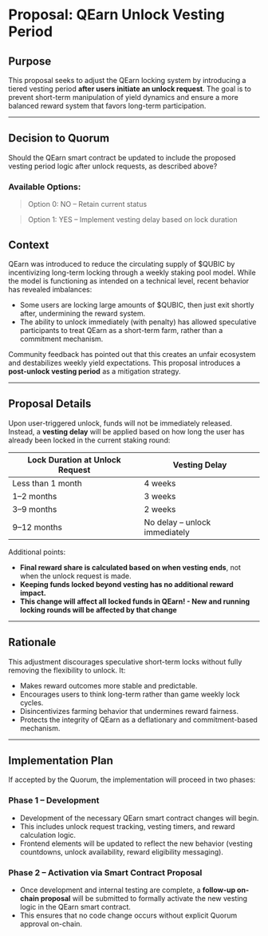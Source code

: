 # Proposal: QEarn Unlock Vesting Period   

## Purpose

This proposal seeks to adjust the QEarn locking system by introducing a tiered vesting period **after users initiate an unlock request**.
The goal is to prevent short-term manipulation of yield dynamics and ensure a more balanced reward system that favors long-term participation.

---

## Decision to Quorum
Should the QEarn smart contract be updated to include the proposed vesting period logic after unlock requests, as described above?

### Available Options:

> Option 0: NO – Retain current status 

> Option 1: YES – Implement vesting delay based on lock duration  

## Context

QEarn was introduced to reduce the circulating supply of $QUBIC by incentivizing long-term locking through a weekly staking pool model. While the model is functioning as intended on a technical level, recent behavior has revealed imbalances:

- Some users are locking large amounts of $QUBIC, then just exit shortly after, undermining the reward system.
- The ability to unlock immediately (with penalty) has allowed speculative participants to treat QEarn as a short-term farm, rather than a commitment mechanism.

Community feedback has pointed out that this creates an unfair ecosystem and destabilizes weekly yield expectations. This proposal introduces a **post-unlock vesting period** as a mitigation strategy.

---

## Proposal Details

Upon user-triggered unlock, funds will not be immediately released. Instead, a **vesting delay** will be applied based on how long the user has already been locked in the current staking round:

| Lock Duration at Unlock Request | Vesting Delay |
|-------------------------------|---------------|
| Less than 1 month             | 4 weeks       |
| 1–2 months                    | 3 weeks       |
| 3–9 months                    | 2 weeks       |
| 9–12 months                   | No delay – unlock immediately |

Additional points:

- **Final reward share is calculated based on when vesting ends**, not when the unlock request is made.
- **Keeping funds locked beyond vesting has no additional reward impact.**
- **This change will affect all locked funds in QEarn! - New and running locking rounds will be affected by that change**

---

## Rationale

This adjustment discourages speculative short-term locks without fully removing the flexibility to unlock. It:

- Makes reward outcomes more stable and predictable.
- Encourages users to think long-term rather than game weekly lock cycles.
- Disincentivizes farming behavior that undermines reward fairness.
- Protects the integrity of QEarn as a deflationary and commitment-based mechanism.

---

## Implementation Plan

If accepted by the Quorum, the implementation will proceed in two phases:

### Phase 1 – Development
- Development of the necessary QEarn smart contract changes will begin.
- This includes unlock request tracking, vesting timers, and reward calculation logic.
- Frontend elements will be updated to reflect the new behavior (vesting countdowns, unlock availability, reward eligibility messaging).

### Phase 2 – Activation via Smart Contract Proposal
- Once development and internal testing are complete, a **follow-up on-chain proposal** will be submitted to formally activate the new vesting logic in the QEarn smart contract.
- This ensures that no code change occurs without explicit Quorum approval on-chain.



